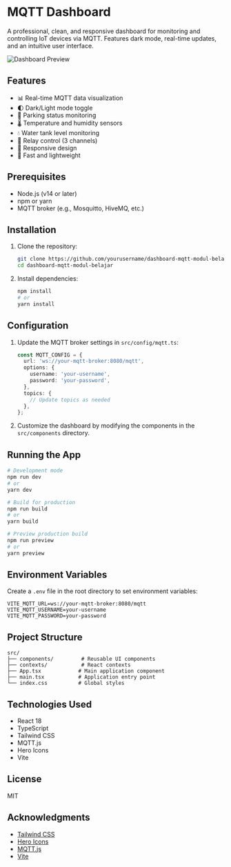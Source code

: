 # MQTT Dashboard

A professional, clean, and responsive dashboard for monitoring and controlling IoT devices via MQTT. Features dark mode, real-time updates, and an intuitive user interface.

![Dashboard Preview](public/dashboard-preview.png)

## Features

- 📊 Real-time MQTT data visualization
- 🌓 Dark/Light mode toggle
- 🚦 Parking status monitoring
- 🌡️ Temperature and humidity sensors
- 💧 Water tank level monitoring
- 🔌 Relay control (3 channels)
- 📱 Responsive design
- 🚀 Fast and lightweight

## Prerequisites

- Node.js (v14 or later)
- npm or yarn
- MQTT broker (e.g., Mosquitto, HiveMQ, etc.)

## Installation

1. Clone the repository:
   ```bash
   git clone https://github.com/yourusername/dashboard-mqtt-modul-belajar.git
   cd dashboard-mqtt-modul-belajar
   ```

2. Install dependencies:
   ```bash
   npm install
   # or
   yarn install
   ```

## Configuration

1. Update the MQTT broker settings in `src/config/mqtt.ts`:
   ```typescript
   const MQTT_CONFIG = {
     url: 'ws://your-mqtt-broker:8080/mqtt',
     options: {
       username: 'your-username',
       password: 'your-password',
     },
     topics: {
       // Update topics as needed
     },
   };
   ```

2. Customize the dashboard by modifying the components in the `src/components` directory.

## Running the App

```bash
# Development mode
npm run dev
# or
yarn dev

# Build for production
npm run build
# or
yarn build

# Preview production build
npm run preview
# or
yarn preview
```

## Environment Variables

Create a `.env` file in the root directory to set environment variables:

```env
VITE_MQTT_URL=ws://your-mqtt-broker:8080/mqtt
VITE_MQTT_USERNAME=your-username
VITE_MQTT_PASSWORD=your-password
```

## Project Structure

```
src/
├── components/         # Reusable UI components
├── contexts/           # React contexts
├── App.tsx            # Main application component
├── main.tsx           # Application entry point
└── index.css          # Global styles
```

## Technologies Used

- React 18
- TypeScript
- Tailwind CSS
- MQTT.js
- Hero Icons
- Vite

## License

MIT

## Acknowledgments

- [Tailwind CSS](https://tailwindcss.com/)
- [Hero Icons](https://heroicons.com/)
- [MQTT.js](https://github.com/mqttjs/MQTT.js/)
- [Vite](https://vitejs.dev/)
